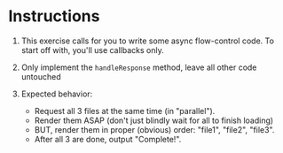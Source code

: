 # Instructions

1. This exercise calls for you to write some async flow-control code. To start off with, you'll use callbacks only.

2. Only implement the `handleResponse` method, leave all other code untouched

3. Expected behavior:
	- Request all 3 files at the same time (in "parallel").
	- Render them ASAP (don't just blindly wait for all to finish loading)
	- BUT, render them in proper (obvious) order: "file1", "file2", "file3".
	- After all 3 are done, output "Complete!".

